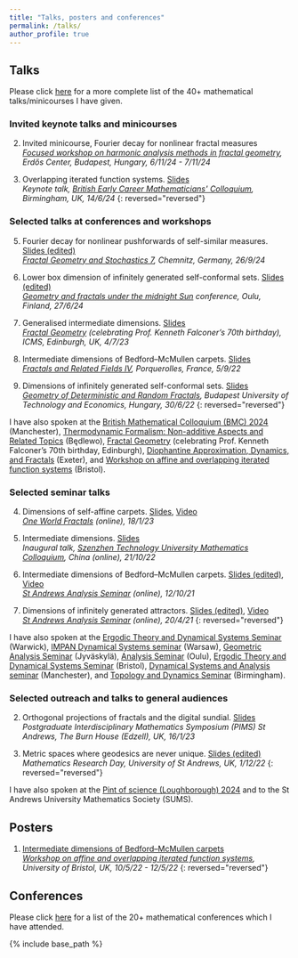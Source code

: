 ```yaml
---
title: "Talks, posters and conferences"
permalink: /talks/
author_profile: true
---
```



## Talks 

Please click [here](https://amlan-banaji.github.io/files/BanajiTalks.pdf) for a more complete list of the 40+ mathematical talks/minicourses I have given.  

### Invited keynote talks and minicourses  

2. Invited minicourse, Fourier decay for nonlinear fractal measures  
*[Focused workshop on harmonic analysis methods in fractal geometry](https://erdoscenter.renyi.hu/events/focused-workshop-harmonic-analysis-methods-fractal-geometry), Erdős Center, Budapest, Hungary, 6/11/24 - 7/11/24*  

1. Overlapping iterated function systems. [Slides](https://amlan-banaji.github.io/files/BECMC2024.pdf)  
*Keynote talk, [British Early Career Mathematicians' Colloquium](https://web.mat.bham.ac.uk/BYMC/), Birmingham, UK, 14/6/24*
{: reversed="reversed"}

### Selected talks at conferences and workshops  

5. Fourier decay for nonlinear pushforwards of self-similar measures. [Slides (edited)](https://amlan-banaji.github.io/files/Chemnitz2024.pdf)  
*[Fractal Geometry and Stochastics 7](https://www.tu-chemnitz.de/mathematik/stochastik/fgs7/index.html), Chemnitz, Germany, 26/9/24*

4. Lower box dimension of infinitely generated self-conformal sets. [Slides (edited)](https://amlan-banaji.github.io/files/Oulu2024.pdf)  
*[Geometry and fractals under the midnight Sun](https://midnightsun2024.gitlab.io/) conference, Oulu, Finland, 27/6/24*

3. Generalised intermediate dimensions. [Slides](https://amlan-banaji.github.io/files/Edinburgh2023.pdf)  
*[Fractal Geometry](https://www.icms.org.uk/workshops/2023/fractal-geometry) (celebrating Prof. Kenneth Falconer’s 70th birthday), ICMS, Edinburgh, UK, 4/7/23*

2. Intermediate dimensions of Bedford–McMullen carpets. [Slides](https://amlan-banaji.github.io/files/Porquerolles2022.pdf)  
*[Fractals and Related Fields IV](https://farf4.math.cnrs.fr/), Porquerolles, France, 5/9/22*

1. Dimensions of infinitely generated self-conformal sets. [Slides](https://amlan-banaji.github.io/files/Budapest2022.pdf)  
*[Geometry of Deterministic and Random Fractals](https://simon60.math.bme.hu/), Budapest University of Technology and Economics, Hungary, 30/6/22*
{: reversed="reversed"}

I have also spoken at the [British Mathematical Colloquium (BMC) 2024](https://sites.google.com/view/bmc2024/workshops/ergodic-theory) (Manchester), [Thermodynamic Formalism: Non-additive Aspects and Related Topics](https://www.impan.pl/en/activities/banach-center/conferences/23-thermoform) (Będlewo), [Fractal Geometry](https://www.icms.org.uk/workshops/2023/fractal-geometry) (celebrating Prof. Kenneth Falconer’s 70th birthday, Edinburgh), [Diophantine Approximation, Dynamics, and Fractals](https://sites.google.com/view/diophantine-exeter-june-2023/home) (Exeter), and [Workshop on affine and overlapping iterated function systems](https://www.troscheit.eu/workshop2022/index.html) (Bristol). 


### Selected seminar talks  

4. Dimensions of self-affine carpets. [Slides](https://amlan-banaji.github.io/files/OneWorld2023.pdf), [Video](https://www.youtube.com/watch?v=Q0SO3bzPMHI)  
*[One World Fractals](https://www.oneworldfractals.org/past/owf20230118/) (online), 18/1/23*

3. Intermediate dimensions. [Slides](https://amlan-banaji.github.io/files/Shenzhen2022.pdf)  
*Inaugural talk, [Szenzhen Technology University Mathematics Colloquium](https://bdi.sztu.edu.cn/info/1345/5449.htm?fbclid=IwAR24TwwWZpz-LjUtDVF4E49awaOp44hBmeUaLuShGPFC1-F0RLac02d1_as), China (online), 21/10/22*

2. Intermediate dimensions of Bedford–McMullen carpets. [Slides (edited)](https://amlan-banaji.github.io/files/BedfordAnalysisSeminar.pdf), [Video](https://www.youtube.com/watch?v=hoHdg71ycqs)  
*[St Andrews Analysis Seminar](https://sta-analysis.github.io/archive/) (online), 12/10/21*

1. Dimensions of infinitely generated attractors. [Slides (edited)](https://amlan-banaji.github.io/files/AnalysisSeminarApril2021.pdf), [Video](https://www.youtube.com/watch?v=KL6q4UNnVEk)  
*[St Andrews Analysis Seminar](https://sta-analysis.github.io/archive/) (online), 20/4/21*
{: reversed="reversed"}

I have also spoken at the [Ergodic Theory and Dynamical Systems Seminar](https://warwick.ac.uk/fac/sci/maths/research/events/seminars/areas/dynamics/) (Warwick), [IMPAN Dynamical Systems seminar](https://sites.google.com/impan.pl/dynamical-systems/seminar/archive-of-past-seminars-2003?authuser=0) (Warsaw), [Geometric Analysis Seminar](https://www.jyu.fi/en/events/geometric-analysis-seminar-amlan-banaji-loughborough-university) (Jyväskylä), [Analysis Seminar](https://www.oulu.fi/en/events/oulu-analysis-seminar) (Oulu), [Ergodic Theory and Dynamical Systems Seminar](https://www.bristolmathsresearch.org/seminar/amlan-banaji/) (Bristol), [Dynamical Systems and Analysis seminar](https://events.manchester.ac.uk/event/event:esz-m1nz25k7-nrgwyh/dynamical-systems-and-analysis-seminar-amlan-banaji) (Manchester), and [Topology and Dynamics Seminar](https://www.birmingham.ac.uk/research/activity/mathematics/topology-dynamics/topology-seminar.aspx) (Birmingham). 


### Selected outreach and talks to general audiences 

2. Orthogonal projections of fractals and the digital sundial. [Slides](https://amlan-banaji.github.io/files/Burn2023.pdf)  
*Postgraduate Interdisciplinary Mathematics Symposium (PIMS) St Andrews, The Burn House (Edzell), UK, 16/1/23*

1. Metric spaces where geodesics are never unique. [Slides (edited)](https://amlan-banaji.github.io/files/Geodesics2022.pdf)  
*Mathematics Research Day, University of St Andrews, UK, 1/12/22*
{: reversed="reversed"}

I have also spoken at the [Pint of science (Loughborough) 2024](https://pintofscience.co.uk/event/cosmos-unveiled) and to the St Andrews University Mathematics Society (SUMS). 

## Posters

1. [Intermediate dimensions of Bedford–McMullen carpets](https://amlan-banaji.github.io/files/BristolCarpetsPoster.pdf)  
*[Workshop on affine and overlapping iterated function systems](https://www.troscheit.eu/workshop2022/index.html), University of Bristol, UK, 10/5/22 - 12/5/22*
{: reversed="reversed"}

## Conferences 

Please click [here](https://amlan-banaji.github.io/files/BanajiConferences.pdf) for a list of the 20+ mathematical conferences which I have attended. 


{% include base_path %}
